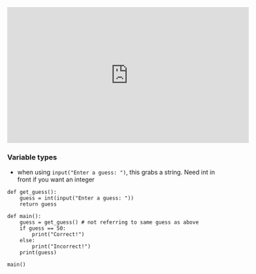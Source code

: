 
<iframe width="560" height="315" 
src="https://video.cs50.io/MyWf3zyyvjc" 
title="YouTube video player" 
frameborder="0" 
allow="accelerometer; autoplay; clipboard-write; encrypted-media; gyroscope; picture-in-picture" 
allowfullscreen></iframe>

### Variable types
- when using `input("Enter a guess: ")`, this grabs a string. Need int in front if you want an integer
```
def get_guess():
	guess = int(input("Enter a guess: "))
	return guess

def main():
	guess = get_guess() # not referring to same guess as above
	if guess == 50:
		print("Correct!")
	else:
		print("Incorrect!")
	print(guess)

main()
	
```

